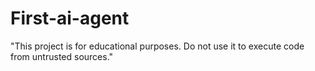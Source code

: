 # First-ai-agent
 "This project is for educational purposes. Do not use it to execute code from untrusted sources."
